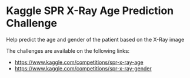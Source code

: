 # Kaggle SPR X-Ray Age Prediction Challenge
Help predict the age and gender of the patient based on the X-Ray image

The challenges are available on the following links:
  - https://www.kaggle.com/competitions/spr-x-ray-age
  - https://www.kaggle.com/competitions/spr-x-ray-gender
